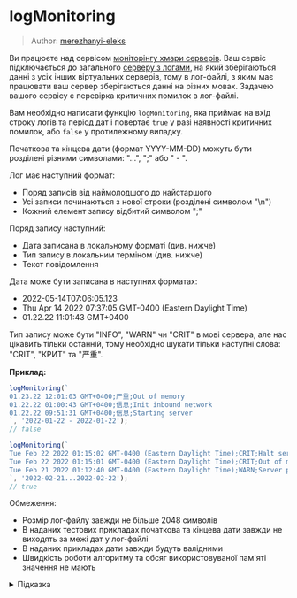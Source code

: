 # logMonitoring

> Author: [merezhanyi-eleks](https://github.com/merezhanyi-eleks)

Ви працюєте над сервісом [моніторінгу хмари серверів](https://uk.wikipedia.org/wiki/%D0%9C%D0%BE%D0%BD%D1%96%D1%82%D0%BE%D1%80%D0%B8%D0%BD%D0%B3_%D1%96%D0%BD%D1%82%D0%B5%D1%80%D0%BD%D0%B5%D1%82%D1%83). Ваш сервіс підключається до загального [серверу з логами](https://uk.wikipedia.org/wiki/%D0%9B%D0%BE%D0%B3), на який зберігаються данні з усіх інших віртуальних серверів, тому в лог-файлі, з яким має працювати ваш сервер зберігаються данні на різних мовах. Задачею вашого сервісу є перевірка критичних помилок в лог-файлі.

Вам необхідно написати функцію `logMonitoring`, яка приймає на вхід строку логів та період дат і повертає `true` у разі наявності критичних помилок, або `false` у протилежному випадку.

Початкова та кінцева дати (формат YYYY-MM-DD) можуть бути розділені різними символами: "...", ";" або " - ".

Лог має наступний формат:

- Поряд записів від наймолодшого до найстаршого
- Усі записи починаються з нової строки (розділені символом "\n")
- Кожний елемент запису відбитий символом ";"

Поряд запису наступний:

- Дата записана в локальному форматі (див. нижче)
- Тип запису в локальним терміном (див. нижче)
- Текст повідомлення

Дата може бути записана в наступних форматах:

- 2022-05-14T07:06:05.123
- Thu Apr 14 2022 07:37:05 GMT-0400 (Eastern Daylight Time)
- 01.22.22 11:01:43 GMT+0400

Тип запису може бути "INFO", "WARN" чи "CRIT" в мові сервера, але нас цікавить тільки останній, тому необхідно шукати тільки наступні слова: "CRIT", "КРИТ" та "严重".

**Приклад:**

```js
logMonitoring(`
01.23.22 12:01:03 GMT+0400;严重;Out of memory
01.22.22 01:00:43 GMT+0400;信息;Init inbound network
01.22.22 09:51:31 GMT+0400;信息;Starting server
`, '2022-01-22 - 2022-01-22');
// false

logMonitoring(`
Tue Feb 22 2022 01:15:02 GMT-0400 (Eastern Daylight Time);CRIT;Halt server
Tue Feb 22 2022 01:15:01 GMT-0400 (Eastern Daylight Time);CRIT;Out of memory
Tue Feb 21 2022 01:12:40 GMT-0400 (Eastern Daylight Time);WARN;Server pending error
`, '2022-02-21...2022-02-22');
// true
```

Обмеження:

- Розмір лог-файлу завжди не більше 2048 символів
- В наданих тестових прикладах початкова та кінцева дати завжди не виходять за межі дат у лог-файлі
- В наданих прикладах дати завжди будуть валідними
- Швидкість роботи алгоритму та обсяг використовуваної пам'яті значення не мають

<details>
  <summary>Підказка</summary>

___

  Простіше обробляти таку довгу строку як масив, як це робилось раніше в завданні [stringToArray](tracks/basic/06-stringToArray).

  Зверніть увагу на JavaScript обʼєкт [Date](https://developer.mozilla.org/en-US/docs/Web/JavaScript/Reference/Global_Objects/Date).

  ## Алгоритм дій

  1. Використовуючи заданий список роздільників, визначити період дат, для яких треба зробити моніторинг
  1. Для наданого лог-файлу отримати масив записів
  1. Використовуючи список статусів, виділити необхідні фрагменти з датою та статусом
  1. Для кожного запису перевірити, чи не є він критичним і попадає в заданий період дат
  1. При отриманні позитивного результату - записати його
  1. Якщо кількість критичних статусів більше 0 - повернути `true`

</details>
